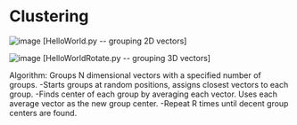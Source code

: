 # Clustering
![image](https://user-images.githubusercontent.com/77860196/118322396-0cbde900-b4cd-11eb-9701-d3476619f992.png)
[HelloWorld.py -- grouping 2D vectors]

![image](https://user-images.githubusercontent.com/77860196/118322575-5c9cb000-b4cd-11eb-9bc0-b334eb6b28a8.png)
[HelloWorldRotate.py -- grouping 3D vectors]

Algorithm:
Groups N dimensional vectors with a specified number of groups.
-Starts groups at random positions, assigns closest vectors to each group.
-Finds center of each group by averaging each vector. Uses each average vector as the new group center. 
-Repeat R times until decent group centers are found.
